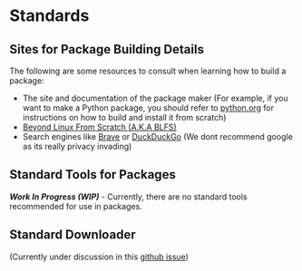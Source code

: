 # Standards

## Sites for Package Building Details
The following are some resources to consult when learning how to build a package:

- The site and documentation of the package maker (For example, if you want to make a Python package, you should refer to [python.org](https://python.org) for instructions on how to build and install it from scratch)
- [Beyond Linux From Scratch (A.K.A BLFS)](https://linuxfromscratch.org/blfs/)
- Search engines like [Brave](https://search.brave.com/) or [DuckDuckGo](https://duckduckgo.com/) (We dont recommend google as its really privacy invading)
## Standard Tools for Packages

***Work In Progress (WIP)*** - Currently, there are no standard tools recommended for use in packages.

## Standard Downloader

(Currently under discussion in this [github issue](https://github.com/Soviet-Linux/OUR/issues/71))
